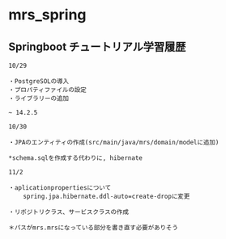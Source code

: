 # mrs_spring


## Springboot チュートリアル学習履歴

```
10/29

・PostgreSOLの導入
・プロパティファイルの設定
・ライブラリーの追加

~ 14.2.5

```

```
10/30

・JPAのエンティティの作成(src/main/java/mrs/domain/modelに追加)

*schema.sqlを作成する代わりに, hibernate

```


```
11/2 

・aplicationpropertiesについて
    spring.jpa.hibernate.ddl-auto=create-dropに変更

・リポジトリクラス、サービスクラスの作成

＊パスがmrs.mrsになっている部分を書き直す必要がありそう

```